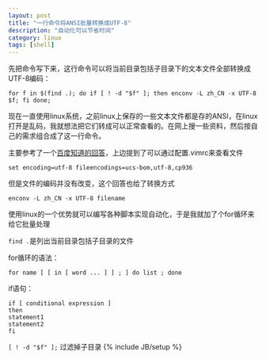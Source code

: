 ```yaml
---
layout: post
title: "一行命令将ANSI批量转换成UTF-8"
description: "自动化可以节省时间"
category: linux
tags: [shell]
---
```

先把命令写下来，这行命令可以将当前目录包括子目录下的文本文件全部转换成UTF-8编码：

    for f in $(find .); do if [ ! -d "$f" ]; then enconv -L zh_CN -x UTF-8 $f; fi done;

现在一直使用linux系统，之前linux上保存的一些文本文件都是存的ANSI，在linux打开是乱码，我就想法把它们转成可以正常查看的。在网上搜一些资料，然后按自己的需求组合成了这一行命令。

主要参考了一个[百度知道的回答](http://zhidao.baidu.com/question/271695820.html)，上边提到了可以通过配置.vimrc来查看文件

    set encoding=utf-8 fileencodings=ucs-bom,utf-8,cp936

但是文件的编码并没有改变，这个回答也给了转换方式

    enconv -L zh_CN -x UTF-8 filename

使用linux的一个优势就可以编写各种脚本实现自动化，于是我就加了个for循环来给它批量处理

`find .`是列出当前目录包括子目录的文件

for循环的语法：

    for name [ [ in [ word ... ] ] ; ] do list ; done

if语句：

    if [ conditional expression ]
    then
	statement1
	statement2
    fi

`[ ! -d "$f" ];` 过滤掉子目录
{% include JB/setup %}
